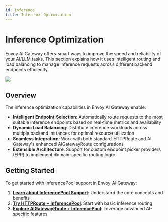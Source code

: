 ```yaml
---
id: inference
title: Inference Optimization
---
```


# Inference Optimization

Envoy AI Gateway offers smart ways to improve the speed and reliability of your AI/LLM tasks. This section explains how it uses intelligent routing and load balancing to manage inference requests across different backend endpoints efficiently.

![](/img/resource-model.png)

## Overview

The inference optimization capabilities in Envoy AI Gateway enable:

- **Intelligent Endpoint Selection**: Automatically route requests to the most suitable inference endpoints based on real-time metrics and availability
- **Dynamic Load Balancing**: Distribute inference workloads across multiple backend instances for optimal resource utilization
- **Seamless Integration**: Work with both standard HTTPRoute and AI Gateway's enhanced AIGatewayRoute configurations
- **Extensible Architecture**: Support for custom endpoint picker providers (EPP) to implement domain-specific routing logic

## Getting Started

To get started with InferencePool support in Envoy AI Gateway:

1. **[Learn about InferencePool Support](./inferencepool-support.md)**: Understand the core concepts and benefits
2. **[Try HTTPRoute + InferencePool](./httproute-inferencepool.md)**: Start with basic inference routing
3. **[Explore AIGatewayRoute + InferencePool](./aigatewayroute-inferencepool.md)**: Leverage advanced AI-specific features
